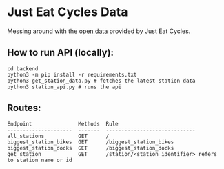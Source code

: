 # Just Eat Cycles Data

Messing around with the [open data](https://edinburghcyclehire.com/open-data) provided by Just Eat Cycles.

## How to run API (locally):

```shell
cd backend
python3 -m pip install -r requirements.txt
python3 get_station_data.py # fetches the latest station data
python3 station_api.py # runs the api
```

## Routes:

```
Endpoint               Methods  Rule
---------------------  -------  -----------------------------
all_stations           GET      /
biggest_station_bikes  GET      /biggest_station_bikes
biggest_station_docks  GET      /biggest_station_docks
get_station            GET      /station/<station_identifier> refers to station name or id
```
